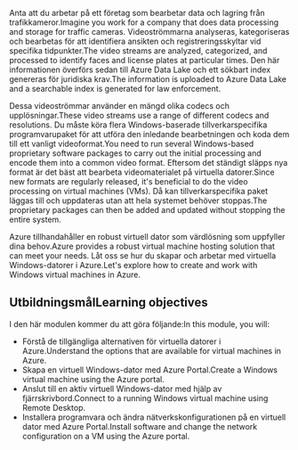 <span data-ttu-id="5c2bf-101">Anta att du arbetar på ett företag som bearbetar data och lagring från trafikkameror.</span><span class="sxs-lookup"><span data-stu-id="5c2bf-101">Imagine you work for a company that does data processing and storage for traffic cameras.</span></span> <span data-ttu-id="5c2bf-102">Videoströmmarna analyseras, kategoriseras och bearbetas för att identifiera ansikten och registreringsskyltar vid specifika tidpunkter.</span><span class="sxs-lookup"><span data-stu-id="5c2bf-102">The video streams are analyzed, categorized, and processed to identify faces and license plates at particular times.</span></span> <span data-ttu-id="5c2bf-103">Den här informationen överförs sedan till Azure Data Lake och ett sökbart index genereras för juridiska krav.</span><span class="sxs-lookup"><span data-stu-id="5c2bf-103">The information is uploaded to Azure Data Lake and a searchable index is generated for law enforcement.</span></span>

<span data-ttu-id="5c2bf-104">Dessa videoströmmar använder en mängd olika codecs och upplösningar.</span><span class="sxs-lookup"><span data-stu-id="5c2bf-104">These video streams use a range of different codecs and resolutions.</span></span> <span data-ttu-id="5c2bf-105">Du måste köra flera Windows-baserade tillverkarspecifika programvarupaket för att utföra den inledande bearbetningen och koda dem till ett vanligt videoformat.</span><span class="sxs-lookup"><span data-stu-id="5c2bf-105">You need to run several Windows-based proprietary software packages to carry out the initial processing and encode them into a common video format.</span></span> <span data-ttu-id="5c2bf-106">Eftersom det ständigt släpps nya format är det bäst att bearbeta videomaterialet på virtuella datorer.</span><span class="sxs-lookup"><span data-stu-id="5c2bf-106">Since new formats are regularly released, it's beneficial to do the video processing on virtual machines (VMs).</span></span> <span data-ttu-id="5c2bf-107">Då kan tillverkarspecifika paket läggas till och uppdateras utan att hela systemet behöver stoppas.</span><span class="sxs-lookup"><span data-stu-id="5c2bf-107">The proprietary packages can then be added and updated without stopping the entire system.</span></span>

<span data-ttu-id="5c2bf-108">Azure tillhandahåller en robust virtuell dator som värdlösning som uppfyller dina behov.</span><span class="sxs-lookup"><span data-stu-id="5c2bf-108">Azure provides a robust virtual machine hosting solution that can meet your needs.</span></span> <span data-ttu-id="5c2bf-109">Låt oss se hur du skapar och arbetar med virtuella Windows-datorer i Azure.</span><span class="sxs-lookup"><span data-stu-id="5c2bf-109">Let's explore how to create and work with Windows virtual machines in Azure.</span></span>

## <a name="learning-objectives"></a><span data-ttu-id="5c2bf-110">Utbildningsmål</span><span class="sxs-lookup"><span data-stu-id="5c2bf-110">Learning objectives</span></span>

<span data-ttu-id="5c2bf-111">I den här modulen kommer du att göra följande:</span><span class="sxs-lookup"><span data-stu-id="5c2bf-111">In this module, you will:</span></span>

- <span data-ttu-id="5c2bf-112">Förstå de tillgängliga alternativen för virtuella datorer i Azure.</span><span class="sxs-lookup"><span data-stu-id="5c2bf-112">Understand the options that are available for virtual machines in Azure.</span></span>
- <span data-ttu-id="5c2bf-113">Skapa en virtuell Windows-dator med Azure Portal.</span><span class="sxs-lookup"><span data-stu-id="5c2bf-113">Create a Windows virtual machine using the Azure portal.</span></span>
- <span data-ttu-id="5c2bf-114">Anslut till en aktiv virtuell Windows-dator med hjälp av fjärrskrivbord.</span><span class="sxs-lookup"><span data-stu-id="5c2bf-114">Connect to a running Windows virtual machine using Remote Desktop.</span></span>
- <span data-ttu-id="5c2bf-115">Installera programvara och ändra nätverkskonfigurationen på en virtuell dator med Azure Portal.</span><span class="sxs-lookup"><span data-stu-id="5c2bf-115">Install software and change the network configuration on a VM using the Azure portal.</span></span>